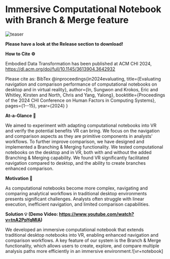 # Immersive Computational Notebook with Branch & Merge feature

![teaser](https://github.com/user-attachments/assets/897b8778-8a39-4cba-aa3d-386c1add6b81)

**Please have a look at the Release section to download!**


**How to Cite ⚙️**

Embodied Data Transformation has been published at ACM CHI 2024, https://dl.acm.org/doi/full/10.1145/3613904.3642932

Please cite as: BibTex @inproceedings{in2024evaluating,
  title={Evaluating navigation and comparison performance of computational notebooks on desktop and in virtual reality},
  author={In, Sungwon and Krokos, Eric and Whitley, Kirsten and North, Chris and Yang, Yalong},
  booktitle={Proceedings of the 2024 CHI Conference on Human Factors in Computing Systems},
  pages={1--15},
  year={2024}
}


**At-a-Glance 👀**

We aimed to experiment with adapting computational notebooks into VR and verify the potential benefits VR can bring. We focus on the navigation and comparison aspects as they are primitive components in analysts' workflows. To further improve comparison, we have designed and implemented a Branching & Merging functionality. We tested computational notebooks on the desktop and in VR, both with and without the added Branching & Merging capability. We found VR significantly facilitated navigation compared to desktop, and the ability to create branches enhanced comparison.

**Motivation 🤔**

As computational notebooks become more complex, navigating and comparing analytical workflows in traditional desktop environments presents significant challenges. Analysts often struggle with linear execution, inefficient navigation, and limited comparison capabilities.

**Solution 💡 (Demo Video: https://www.youtube.com/watch?v=tnA2PpYqMlA)**

We developed an immersive computational notebook that extends traditional desktop notebooks into VR, enabling enhanced navigation and comparison workflows. A key feature of our system is the Branch & Merge functionality, which allows users to create, explore, and compare multiple analysis paths more efficiently in an immersive environment.![vr+notebook]
